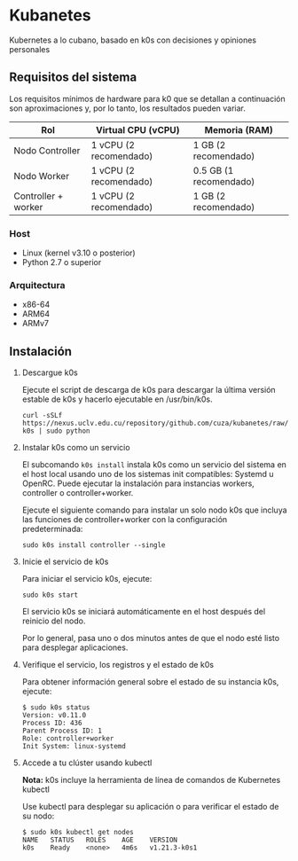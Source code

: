 # Kubanetes

Kubernetes a lo cubano, basado en k0s con decisiones y opiniones personales

## Requisitos del sistema

Los requisitos mínimos de hardware para k0 que se detallan a continuación son aproximaciones y, por lo tanto, los
resultados pueden variar.

| Rol                 | Virtual CPU (vCPU)     | Memoria (RAM)          |
|---------------------|------------------------|------------------------|
| Nodo Controller     | 1 vCPU (2 recomendado) | 1 GB (2 recomendado)   |
| Nodo Worker         | 1 vCPU (2 recomendado) | 0.5 GB (1 recomendado) |
| Controller + worker | 1 vCPU (2 recomendado) | 1 GB (2 recomendado)   |

### Host

- Linux (kernel v3.10 o posterior)
- Python 2.7 o superior

### Arquitectura

- x86-64
- ARM64
- ARMv7

## Instalación

1. Descargue k0s

   Ejecute el script de descarga de k0s para descargar la última versión estable de k0s y hacerlo ejecutable en
   /usr/bin/k0s.

    ```shell
    curl -sSLf https://nexus.uclv.edu.cu/repository/github.com/cuza/kubanetes/raw/main/get-k0s | sudo python
    ```
2. Instalar k0s como un servicio

   El subcomando  `k0s install` instala k0s como un servicio del sistema en el host local usando uno de los sistemas
   init compatibles: Systemd u OpenRC. Puede ejecutar la instalación para instancias workers, controller o
   controller+worker.

   Ejecute el siguiente comando para instalar un solo nodo k0s que incluya las funciones de controller+worker con la
   configuración predeterminada:

    ```shell
    sudo k0s install controller --single
    ```
3. Inicie el servicio de k0s

   Para iniciar el servicio k0s, ejecute:

    ```shell
    sudo k0s start
    ```

   El servicio k0s se iniciará automáticamente en el host después del reinicio del nodo.

   Por lo general, pasa uno o dos minutos antes de que el nodo esté listo para desplegar aplicaciones.

4. Verifique el servicio, los registros y el estado de k0s

   Para obtener información general sobre el estado de su instancia k0s, ejecute:

    ```shell
    $ sudo k0s status
    Version: v0.11.0
    Process ID: 436
    Parent Process ID: 1
    Role: controller+worker
    Init System: linux-systemd
    ```
5. Accede a tu clúster usando kubectl

   **Nota:** k0s incluye la herramienta de línea de comandos de Kubernetes kubectl

   Use kubectl para desplegar su aplicación o para verificar el estado de su nodo:

    ```shell
    $ sudo k0s kubectl get nodes
    NAME   STATUS   ROLES    AGE    VERSION
    k0s    Ready    <none>   4m6s   v1.21.3-k0s1
    ```

